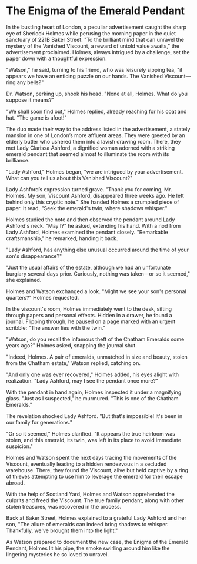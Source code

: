 # The Enigma of the Emerald Pendant

In the bustling heart of London, a peculiar advertisement caught the sharp eye of Sherlock Holmes while perusing the morning paper in the quiet sanctuary of 221B Baker Street. "To the brilliant mind that can unravel the mystery of the Vanished Viscount, a reward of untold value awaits," the advertisement proclaimed. Holmes, always intrigued by a challenge, set the paper down with a thoughtful expression.

"Watson," he said, turning to his friend, who was leisurely sipping tea, "it appears we have an enticing puzzle on our hands. The Vanished Viscount—ring any bells?"

Dr. Watson, perking up, shook his head. "None at all, Holmes. What do you suppose it means?"

"We shall soon find out," Holmes replied, already reaching for his coat and hat. "The game is afoot!"

The duo made their way to the address listed in the advertisement, a stately mansion in one of London’s more affluent areas. They were greeted by an elderly butler who ushered them into a lavish drawing room. There, they met Lady Clarissa Ashford, a dignified woman adorned with a striking emerald pendant that seemed almost to illuminate the room with its brilliance.

"Lady Ashford," Holmes began, "we are intrigued by your advertisement. What can you tell us about this Vanished Viscount?"

Lady Ashford’s expression turned grave. "Thank you for coming, Mr. Holmes. My son, Viscount Ashford, disappeared three weeks ago. He left behind only this cryptic note." She handed Holmes a crumpled piece of paper. It read, "Seek the emerald's twin, where shadows whisper."

Holmes studied the note and then observed the pendant around Lady Ashford's neck. "May I?" he asked, extending his hand. With a nod from Lady Ashford, Holmes examined the pendant closely. "Remarkable craftsmanship," he remarked, handing it back.

"Lady Ashford, has anything else unusual occurred around the time of your son's disappearance?"

"Just the usual affairs of the estate, although we had an unfortunate burglary several days prior. Curiously, nothing was taken—or so it seemed," she explained.

Holmes and Watson exchanged a look. "Might we see your son's personal quarters?" Holmes requested.

In the viscount's room, Holmes immediately went to the desk, sifting through papers and personal effects. Hidden in a drawer, he found a journal. Flipping through, he paused on a page marked with an urgent scribble: "The answer lies with the twin."

"Watson, do you recall the infamous theft of the Chatham Emeralds some years ago?" Holmes asked, snapping the journal shut.

"Indeed, Holmes. A pair of emeralds, unmatched in size and beauty, stolen from the Chatham estate," Watson replied, catching on.

"And only one was ever recovered," Holmes added, his eyes alight with realization. "Lady Ashford, may I see the pendant once more?"

With the pendant in hand again, Holmes inspected it under a magnifying glass. "Just as I suspected," he murmured. "This is one of the Chatham Emeralds."

The revelation shocked Lady Ashford. "But that's impossible! It's been in our family for generations."

"Or so it seemed," Holmes clarified. "It appears the true heirloom was stolen, and this emerald, its twin, was left in its place to avoid immediate suspicion."

Holmes and Watson spent the next days tracing the movements of the Viscount, eventually leading to a hidden rendezvous in a secluded warehouse. There, they found the Viscount, alive but held captive by a ring of thieves attempting to use him to leverage the emerald for their escape abroad.

With the help of Scotland Yard, Holmes and Watson apprehended the culprits and freed the Viscount. The true family pendant, along with other stolen treasures, was recovered in the process.

Back at Baker Street, Holmes explained to a grateful Lady Ashford and her son, "The allure of emeralds can indeed bring shadows to whisper. Thankfully, we've brought them into the light."

As Watson prepared to document the new case, the Enigma of the Emerald Pendant, Holmes lit his pipe, the smoke swirling around him like the lingering mysteries he so loved to unravel.